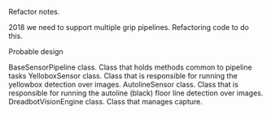 
Refactor notes.

2018 we need to support multiple grip pipelines. Refactoring code to do this.

Probable design

BaseSensorPipeline class. Class that holds methods common to pipeline tasks
YelloboxSensor class. Class that is responsible for running the yellowbox detection over images.
AutolineSensor class. Class that is responsible for running the autoline (black) floor line detection over
                      images.
DreadbotVisionEngine class. Class that manages capture.
